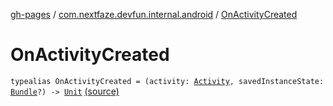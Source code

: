 [gh-pages](../index.md) / [com.nextfaze.devfun.internal.android](index.md) / [OnActivityCreated](./-on-activity-created.md)

# OnActivityCreated

`typealias OnActivityCreated = (activity: `[`Activity`](https://developer.android.com/reference/android/app/Activity.html)`, savedInstanceState: `[`Bundle`](https://developer.android.com/reference/android/os/Bundle.html)`?) -> `[`Unit`](https://kotlinlang.org/api/latest/jvm/stdlib/kotlin/-unit/index.html) [(source)](https://github.com/NextFaze/dev-fun/tree/master/devfun-internal/src/main/java/com/nextfaze/devfun/internal/android/ActivityCallbacks.kt#L8)